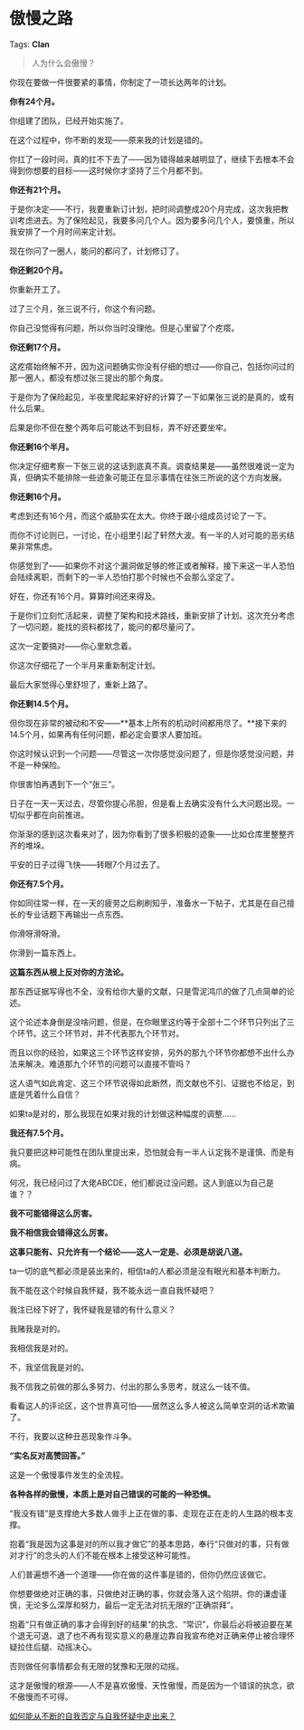 # 傲慢之路

Tags: **Clan**

> 人为什么会傲慢？



你现在要做一件很要紧的事情，你制定了一项长达两年的计划。

**你有24个月。**

你组建了团队，已经开始实施了。

在这个过程中，你不断的发现——原来我的计划是错的。

你扛了一段时间，真的扛不下去了——因为错得越来越明显了，继续下去根本不会得到你想要的目标——这时候你才坚持了三个月都不到。

**你还有21个月。**

于是你决定——不行，我要重新订计划，把时间调整成20个月完成，这次我把教训考虑进去。为了保险起见，我要多问几个人。因为要多问几个人，要慎重，所以我安排了一个月时间来定计划。

现在你问了一圈人，能问的都问了，计划修订了。

**你还剩20个月。**

你重新开工了。

过了三个月，张三说不行，你这个有问题。

你自己没觉得有问题，所以你当时没理他。但是心里留了个疙瘩。

**你还剩17个月。**

这疙瘩始终解不开，因为这问题确实你没有仔细的想过——你自己，包括你问过的那一圈人，都没有想过张三提出的那个角度。

于是你为了保险起见，半夜里爬起来好好的计算了一下如果张三说的是真的，或有什么后果。

后果是你不但在整个两年后可能达不到目标，弄不好还要坐牢。

**你还剩16个半月。**

你决定仔细考察一下张三说的这话到底真不真。调查结果是——虽然很难说一定为真，但确实不能排除一些迹象可能正在显示事情在往张三所说的这个方向发展。

**你还剩16个月。**

考虑到还有16个月，而这个威胁实在太大。你终于跟小组成员讨论了一下。

而你不讨论则已，一讨论，在小组里引起了轩然大波。有一半的人对可能的恶劣结果非常焦虑。

你感觉到了——如果你不对这个漏洞做足够的修正或者解释，接下来这一半人恐怕会陆续离职，而剩下的一半人恐怕打那个时候也不会那么坚定了。

好在，你还有16个月。算算时间还来得及。

于是你们立刻忙活起来，调整了架构和技术路线，重新安排了计划。这次充分考虑了一切问题，能找的资料都找了，能问的都尽量问了。

这次一定要搞对——你心里默念着。

你这次仔细花了一个半月来重新制定计划。

最后大家觉得心里舒坦了，重新上路了。

**你还剩14.5个月。**

但你现在非常的被动和不安——**基本上所有的机动时间都用尽了。**接下来的14.5个月，如果再有任何问题，都必定会要求人要加班。

你这时候认识到一个问题——尽管这一次你感觉没问题了，但是你感觉没问题，并不是一种保险。

你很害怕再遇到下一个“张三”。

日子在一天一天过去，尽管你提心吊胆，但是看上去确实没有什么大问题出现。一切似乎都在向前推进。

你渐渐的感到这次看来对了，因为你看到了很多积极的迹象——比如仓库里整整齐齐的堆垛。

平安的日子过得飞快——转眼7个月过去了。

**你还有7.5个月。**

你如同往常一样，在一天的疲劳之后刷刷知乎，准备水一下帖子，尤其是在自己擅长的专业话题下再输出一点东西。

你滑呀滑呀滑。

你滑到一篇东西上。

**这篇东西从根上反对你的方法论。**

那东西证据写得也不全，没有给你大量的文献，只是雪泥鸿爪的做了几点简单的论述。

这个论述本身倒是没啥问题，但是，在你眼里这约等于全部十二个环节只列出了三个环节。这三个环节对，并不代表那九个环节对。

而且以你的经验，如果这三个环节这样安排，另外的那九个环节你都想不出什么办法来解决。难道那九个环节的问题可以直接不管吗？

这人语气如此肯定、这三个环节说得如此断然，而文献也不引、证据也不给足，到底是凭着什么自信？

如果ta是对的，那么我现在如果对我的计划做这种幅度的调整……

**我还有7.5个月。**

我只要把这种可能性在团队里提出来，恐怕就会有一半人认定我不是谨慎、而是有病。

何况，我已经问过了大佬ABCDE，他们都说过没问题。这人到底以为自己是谁？？

**我不可能错得这么厉害。**

**我不相信我会错得这么厉害。**

  


**这事只能有、只允许有一个结论——这人一定是、必须是胡说八道。**

  


ta一切的底气都必须是装出来的，相信ta的人都必须是没有眼光和基本判断力。

  


我不能在这个时候自我怀疑，我不能永远一直自我怀疑吧？

我注已经下好了，我怀疑我是错的有什么意义？

我赌我是对的。

我相信我是对的。

不，我坚信我是对的。

我不信我之前做的那么多努力、付出的那么多思考，就这么一钱不值。

  


看看这人的评论区，这个世界真可怕——居然这么多人被这么简单空洞的话术欺骗了。

  


不行，我要以这种丑恶现象作斗争。

  


**“实名反对高赞回答。”**

  


这是一个傲慢事件发生的全流程。

**各种各样的傲慢，本质上是对自己错误的可能的一种恐惧。**

“我没有错”是支撑绝大多数人做手上正在做的事、走现在正在走的人生路的根本支撑。

抱着“我是因为这事是对的所以我才做它”的基本思路，奉行“只做对的事，只有做对才行”的念头的人们不能在根本上接受这种可能性。

人们普遍想不通一个道理——你在做的这件事是错的，但你仍然应该做它。

你想要做绝对正确的事，只做绝对正确的事，你就会落入这个陷阱。你的谦虚谨慎，无论多么深厚和努力，最后一定无法对抗无限的“正确崇拜”。

抱着“只有做正确的事才会得到好的结果”的执念、“常识”，你最后必将被迫要在某个退无可退、退了也不再有现实意义的悬崖边靠自我宣布绝对正确来停止被合理怀疑拉住后腿、动摇决心。

否则做任何事情都会有无限的犹豫和无限的动摇。

这才是傲慢的根源——人不是喜欢傲慢、天性傲慢，而是因为一个错误的执念，欲不傲慢而不可得。

[如何能从不断的自我否定与自我怀疑中走出来？](https://www.zhihu.com/question/22608645/answer/776241381)

